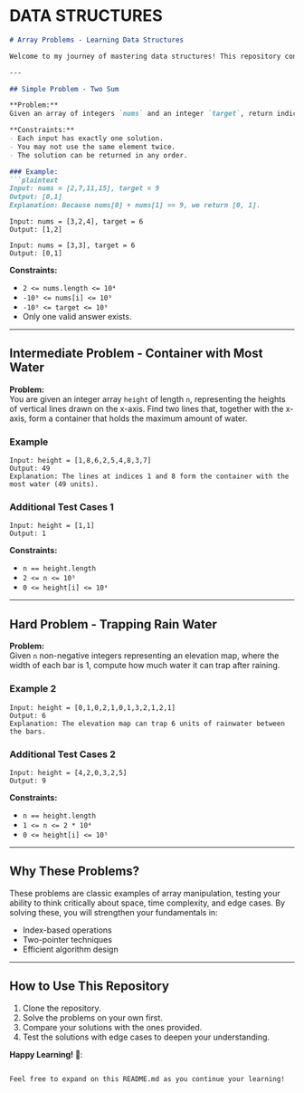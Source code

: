 # DATA STRUCTURES

```markdown
# Array Problems - Learning Data Structures

Welcome to my journey of mastering data structures! This repository contains solutions and explanations for some classic array problems, categorized by difficulty level. Dive in, explore, and learn along with me!

---

## Simple Problem - Two Sum

**Problem:**  
Given an array of integers `nums` and an integer `target`, return indices of the two numbers such that they add up to `target`.  

**Constraints:**
- Each input has exactly one solution.
- You may not use the same element twice.
- The solution can be returned in any order.

### Example:
```plaintext
Input: nums = [2,7,11,15], target = 9  
Output: [0,1]  
Explanation: Because nums[0] + nums[1] == 9, we return [0, 1].
```

```plaintext
Input: nums = [3,2,4], target = 6  
Output: [1,2]

Input: nums = [3,3], target = 6  
Output: [0,1]
```

**Constraints:**

- `2 <= nums.length <= 10⁴`
- `-10⁹ <= nums[i] <= 10⁹`
- `-10⁹ <= target <= 10⁹`
- Only one valid answer exists.

---

## Intermediate Problem - Container with Most Water

**Problem:**  
You are given an integer array `height` of length `n`, representing the heights of vertical lines drawn on the x-axis. Find two lines that, together with the x-axis, form a container that holds the maximum amount of water.  

### Example

```plaintext
Input: height = [1,8,6,2,5,4,8,3,7]  
Output: 49  
Explanation: The lines at indices 1 and 8 form the container with the most water (49 units).
```

### Additional Test Cases 1

```plaintext
Input: height = [1,1]  
Output: 1
```

**Constraints:**

- `n == height.length`
- `2 <= n <= 10⁵`
- `0 <= height[i] <= 10⁴`

---

## Hard Problem - Trapping Rain Water

**Problem:**  
Given `n` non-negative integers representing an elevation map, where the width of each bar is 1, compute how much water it can trap after raining.

### Example 2

```plaintext
Input: height = [0,1,0,2,1,0,1,3,2,1,2,1]  
Output: 6  
Explanation: The elevation map can trap 6 units of rainwater between the bars.
```

### Additional Test Cases 2

```plaintext
Input: height = [4,2,0,3,2,5]  
Output: 9
```

**Constraints:**

- `n == height.length`
- `1 <= n <= 2 * 10⁴`
- `0 <= height[i] <= 10⁵`

---

## Why These Problems?

These problems are classic examples of array manipulation, testing your ability to think critically about space, time complexity, and edge cases. By solving these, you will strengthen your fundamentals in:

- Index-based operations
- Two-pointer techniques
- Efficient algorithm design

---

## How to Use This Repository

1. Clone the repository.
2. Solve the problems on your own first.
3. Compare your solutions with the ones provided.
4. Test the solutions with edge cases to deepen your understanding.

**Happy Learning! 🚀**:

```bash

Feel free to expand on this README.md as you continue your learning!

```
